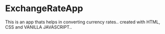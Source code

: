 # ExchangeRateApp

This is an app thats helps in converting currency rates.. created with HTML, CSS and VANILLA JAVASCRIPT..